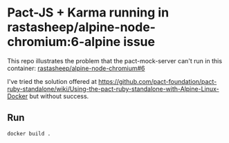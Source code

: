 # Pact-JS + Karma running in rastasheep/alpine-node-chromium:6-alpine issue

This repo illustrates the problem that the pact-mock-server can't run in this container: [rastasheep/alpine-node-chromium#6](https://github.com/rastasheep/alpine-node-chromium/issues/6)

I've tried the solution offered at https://github.com/pact-foundation/pact-ruby-standalone/wiki/Using-the-pact-ruby-standalone-with-Alpine-Linux-Docker but without success.

## Run
```
docker build .
```
